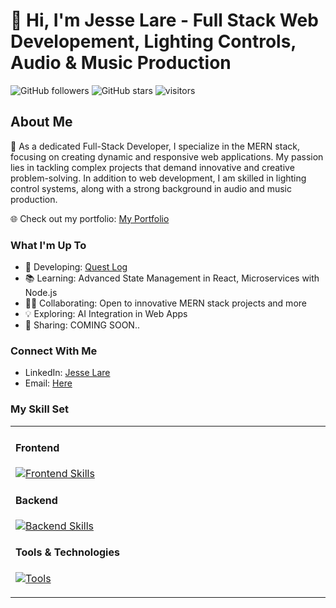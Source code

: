 # 👋 Hi, I'm Jesse Lare - Full Stack Web Developement, Lighting Controls, Audio & Music Production

![GitHub followers](https://img.shields.io/github/followers/SideControlJS?style=social)
![GitHub stars](https://img.shields.io/github/stars/SideControlJS?style=social)
![visitors](https://visitor-badge.glitch.me/badge?page_id=SideControlJS.SideControlJS)

## About Me
🚀 As a dedicated Full-Stack Developer, I specialize in the MERN stack, focusing on creating dynamic and responsive web applications. My passion lies in tackling complex projects that demand innovative and creative problem-solving. In addition to web development, I am skilled in lighting control systems, along with a strong background in audio and music production.

🌐 Check out my portfolio: [My Portfolio](https://jl-react-portfolio.netlify.app/)

### What I'm Up To
- 🔧 Developing: [Quest Log](https://github.com/Ricky-Sama/Quest-Log)
- 📚 Learning: Advanced State Management in React, Microservices with Node.js
- 👨‍💻 Collaborating: Open to innovative MERN stack projects and more
- 💡 Exploring: AI Integration in Web Apps
- 📢 Sharing: COMING SOON..

### Connect With Me
- LinkedIn: [Jesse Lare](www.linkedin.com/in/jesselare)
- Email: [Here](mailto:twelvedust@outlook.com)

### My Skill Set
<table><tr><td valign="top" width="33%">

#### Frontend  
[![Frontend Skills](https://skillicons.dev/icons?i=html,css,bootstrap,js,react,vite,tailwind,jquery,babel&perline=10)](https://skillicons.dev)

#### Backend  
[![Backend Skills](https://skillicons.dev/icons?i=nodejs,express,mongodb,mysql&perline=10)](https://skillicons.dev)

#### Tools & Technologies  
[![Tools](https://skillicons.dev/icons?i=git,bash,visualstudio,github,netlify,postman,md,githubactions,gitlab,graphql,heroku,jest,lua&perline=10)](https://skillicons.dev)


